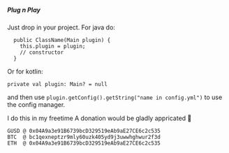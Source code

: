 ##### Plug n Play
Just drop in your project.
For java do:
```
  public ClassName(Main plugin) {
    this.plugin = plugin;
    // constructor
  }
```
Or for kotlin:

```
private val plugin: Main? = null
```
and then use `plugin.getConfig().getString("name in config.yml")` to use the config manager.


I do this in my freetime
A donation would be gladly appricated 🙂

```
GUSD @ 0x04A9a3e91B6739bcD329519eAb9aE27CE6c2c535
BTC  @ bc1qexneptzr9mly60uzk405yd9j3uwwhghwur2f3d
ETH  @ 0x04A9a3e91B6739bcD329519eAb9aE27CE6c2c535
```
